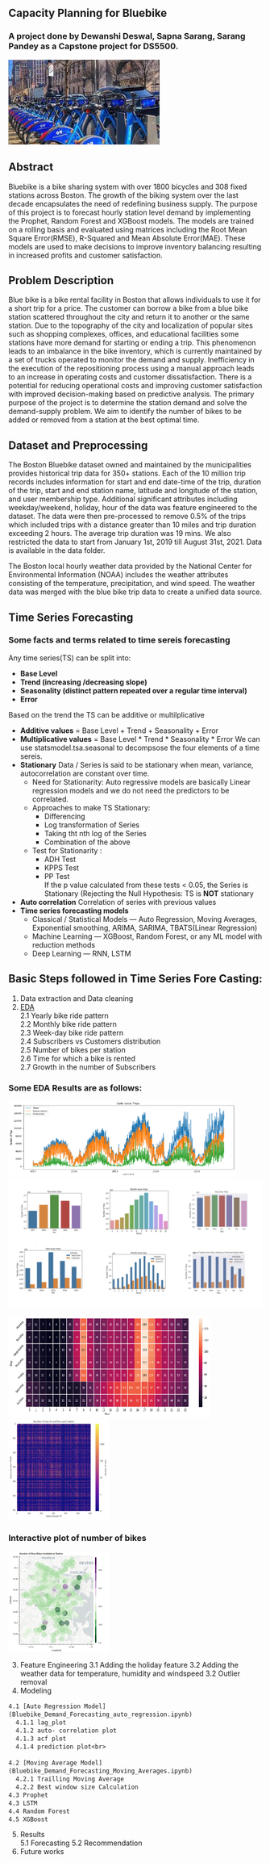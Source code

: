 ## Capacity Planning for Bluebike
### A project done by Dewanshi Deswal, Sapna Sarang, Sarang Pandey as a Capstone project for DS5500.



<img src="https://github.com/sharmasapna/BlueBike_Traffic_Forecasting/blob/main/data/bluebikepic.jpeg">

## Abstract
Bluebike is a bike sharing system with over 1800 bicycles and 308 fixed stations across Boston. The growth of the biking system over the last decade encapsulates the need of redefining business supply. The purpose of this project is to forecast hourly station level demand by implementing the Prophet, Random Forest and XGBoost models. The models are trained on a rolling basis and evaluated using matrices including the Root Mean Square Error(RMSE), R-Squared and Mean Absolute Error(MAE). These models are used to make decisions to improve inventory balancing resulting in increased profits and customer satisfaction.      
## Problem Description
Blue bike is a bike rental facility in Boston that allows individuals to use it for a short trip for a price. The customer can borrow a bike from a blue bike station scattered throughout the city and return it to another or the same station. Due to the topography of the city and localization of popular sites such as shopping complexes, offices, and educational facilities some stations have more demand for starting or ending a trip. This phenomenon leads to an imbalance in the bike inventory, which is currently maintained by a set of trucks operated to monitor the demand and supply. Inefficiency in the execution of the repositioning process using a manual approach leads to an increase in operating costs and customer dissatisfaction. There is a potential for reducing operational costs and improving customer satisfaction with improved decision-making based on predictive analysis. The primary purpose of the project is to determine the station demand and solve the demand-supply problem.  We aim to identify the number of bikes to be added or removed from a station at the best optimal time.
## Dataset and Preprocessing 
The Boston Bluebike dataset owned and maintained by the municipalities provides historical trip data for 350+ stations. Each of the 10 million trip records includes information for start and end date-time of the trip, duration of the trip, start and end station name, latitude and longitude of the station, and user membership type. Additional significant attributes including weekday/weekend, holiday, hour of the data was feature engineered to the dataset. The data were then pre-processed to remove 0.5% of the trips which included trips with a distance greater than 10 miles and trip duration exceeding 2 hours. The average trip duration was 19 mins. We also restricted the data to start from January 1st, 2019 till August 31st, 2021. Data is available in the data folder.

The Boston local hourly weather data provided by the National Center for Environmental Information (NOAA) includes the weather attributes consisting of the temperature, precipitation, and wind speed. The weather data was merged with the blue bike trip data to create a unified data source.


## Time Series Forecasting
### Some facts and terms related to time sereis forecasting 

Any time series(TS) can be split into:
- **Base Level**
- **Trend (increasing /decreasing slope)**
- **Seasonality (distinct pattern repeated over a regular time interval)**
- **Error**

Based on the trend the TS can be additive or multilplicative
- **Additive values**       = Base Level + Trend + Seasonality + Error
- **Multiplicative values** = Base Level * Trend * Seasonality * Error
We can use statsmodel.tsa.seasonal to decompsose the four elements of a time sereis.
- **Stationary** Data / Series is said to be stationary when mean, variance, autocorrelation are constant over time.<br>
  - Need for Stationarity: Auto regressive models are basically Linear regression models and we do not need the predictors to be correlated.
  - Approaches to make TS Stationary:
    - Differencing
    - Log transformation of Series
    - Taking tht nth log of the Series
    - Combination of the above
  - Test for Stationarity : 
    - ADH Test
    - KPPS Test
    - PP Test<br>
   If the p value calculated from these tests < 0.05, the Series is Stationary (Rejecting the Null Hypothesis: TS is **NOT** stationary    
- **Auto correlation** Correlation of series with previous values
- **Time series forecasting models**
  - Classical / Statistical Models — Auto Regression, Moving Averages, Exponential smoothing, ARIMA, SARIMA, TBATS(Linear Regression)
  - Machine Learning — XGBoost, Random Forest, or any ML model with reduction methods
  - Deep Learning — RNN, LSTM

## Basic Steps followed in Time Series Fore Casting: 
  1. Data extraction and Data cleaning
  2. [EDA](bluebikes_eda.ipynb)<br>
    2.1 Yearly bike ride pattern<br>
    2.2 Monthly bike ride pattern<br>
    2.3 Week-day bike ride pattern<br>
    2.4 Subscribers vs Customers distribution<br>
    2.5 Number of bikes per station<br>
    2.6 Time for which a bike is rented<br>
    2.7 Growth in the number of Subscribers<br>
    
    
### Some EDA Results are as follows:

<img src="https://github.com/sharmasapna/BlueBike_Traffic_Forecasting/blob/main/data/date-wise.png" width="450" height="150">
<img src="https://github.com/sharmasapna/BlueBike_Traffic_Forecasting/blob/main/data/EDA_Results.png">

<img src="https://github.com/sharmasapna/BlueBike_Traffic_Forecasting/blob/main/data/Hourly_Weekday_Heatmap.png" width="400" height="200"><img src="https://github.com/sharmasapna/BlueBike_Traffic_Forecasting/blob/main/data/bb_from_to stations_heatmap.png" width="200" height="200">

### Interactive plot of number of bikes 

<img src="https://github.com/sharmasapna/BlueBike_Traffic_Forecasting/blob/main/data/bokeh_plot.png" width="200" height="200"><br>

  3. Feature Engineering
    3.1 Adding the holiday feature 
    3.2 Adding the weather data for temperature, humidity and windspeed
    3.2 Outlier removal <br>
  4. Modeling<br>
  
    4.1 [Auto Regression Model](Bluebike_Demand_Forecasting_auto_regression.ipynb) 
      4.1.1 lag_plot
      4.1.2 auto- correlation plot
      4.1.3 acf plot
      4.1.4 prediction plot<br>
      
    4.2 [Moving Average Model](Bluebike_Demand_Forecasting_Moving_Averages.ipynb)
      4.2.1 Trailling Moving Average
      4.2.2 Best window size Calculation
    4.3 Prophet
    4.3 LSTM
    4.4 Random Forest
    4.5 XGBoost
  5. Results<br>
    5.1 Forecasting
    5.2 Recommendation<br>
  6. Future works
